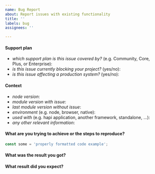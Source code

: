 ```yaml
---
name: Bug Report
about: Report issues with existing functionality
title: ''
labels: bug
assignees: ''

---
```


<!--
  ⚠️ ⚠️ ⚠️ ⚠️ ⚠️ ⚠️
  You must complete this entire issue template to receive support. You MUST NOT remove, change, or replace the template with your own format. A missing or incomplete report will cause your issue to be closed without comment. Please respect the time and experience that went into this template. It is here for a reason. Thank you!
  ⚠️ ⚠️ ⚠️ ⚠️ ⚠️ ⚠️
-->

#### Support plan

<!--
We are here to help!

You do not need to pay to receive support. Free community based support is, by its nature, limited to available community members able to help. Most community support issues are resolved within 2 weeks.

Before submitting an issue, please review the various support plans available at https://hapi.dev/support/. That page includes useful information about faster and free channels to ask questions, as well as priority support options to meet you needs.
-->

* *which support plan is this issue covered by?* (e.g. Community, Core, Plus, or Enterprise): 
* *is this issue currently blocking your project?* (yes/no):
* *is this issue affecting a production system?* (yes/no):

#### Context

* *node version*: 
* *module version with issue*: 
* *last module version without issue*: 
* *environment* (e.g. node, browser, native): 
* *used with* (e.g. hapi application, another framework, standalone, ...):
* *any other relevant information*:

#### What are you trying to achieve or the steps to reproduce?

<!--
Describe your issue in detail, including full steps to reproduce the issue, any configuration, schemas, code samples, or inputs needed. Make sure to wrap all code examples in backticks so that they display correctly. Before submitting an issue, make sure to click on the Preview tab above to verify everything is formatted correctly.
-->

```js
const some = 'properly formatted code example';
```

#### What was the result you got?

#### What result did you expect?
